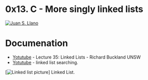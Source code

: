 # 0x13. C - More singly linked lists

[![Juan S. Llano](https://image.flaticon.com/icons/png/128/124/124011.png)](https://www.linkedin.com/in/juansllano/)

# Documenation
* [Yotutube](https://www.youtube.com/watch?v=udapt4FGY20&feature=youtu.be&t=2m10s) - Lecture 35: Linked Lists - Richard Buckland UNSW
* [Yotutube](https://www.youtube.com/results?search_query=linked+lists) - linked list searching.


[![Linked list picture](https://upload.wikimedia.org/wikipedia/commons/thumb/6/6d/Singly-linked-list.svg/408px-Singly-linked-list.svg.png)] 
Linked List.

